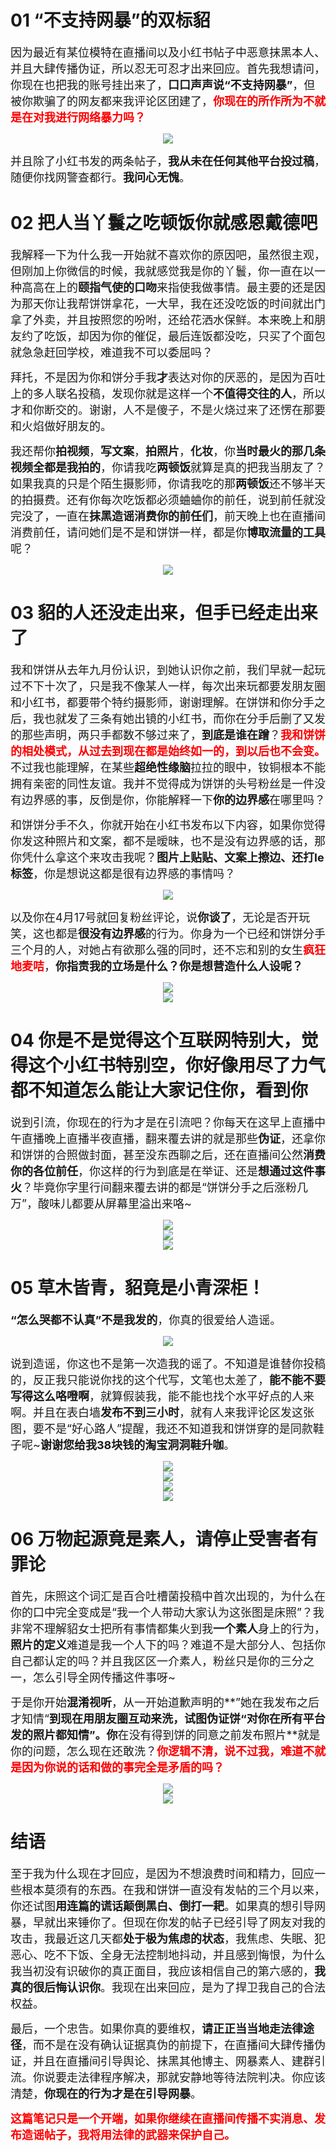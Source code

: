 # 01 “不支持网暴”的双标貂

​ 	<font size=4>因为最近有某位模特在直播间以及小红书帖子中恶意抹黑本人、并且大肆传播伪证，所以忍无可忍才出来回应。首先我想请问，你现在也把我的账号挂出来了，**口口声声说“不支持网暴”**，但被你欺骗了的网友都来我评论区团建了，<font color=red>**你现在的所作所为不就是在对我进行网络暴力吗？**</font></font>

<div align=center><img src="https://github.com/YourDiao/YourDiao/blob/main/1-1.jpg"></div>

​	<font size=4>并且除了小红书发的两条帖子，**我从未在任何其他平台投过稿**，随便你找网警查都行。**我问心无愧**。</font>

# 02 把人当丫鬟之吃顿饭你就感恩戴德吧

​	<font size=4>我解释一下为什么我一开始就不喜欢你的原因吧，虽然很主观，但刚加上你微信的时候，我就感觉我是你的丫鬟，你一直在以一种高高在上的**颐指气使的口吻**来指使我做事情。最主要的还是因为那天你让我帮饼饼拿花，一大早，我在还没吃饭的时间就出门拿了外卖，并且按照您的吩咐，还给花洒水保鲜。本来晚上和朋友约了吃饭，却因为你的催促，最后连饭都没吃，只买了个面包就急急赶回学校，难道我不可以委屈吗？</font>

​	<font size=4>拜托，不是因为你和饼分手我**才**表达对你的厌恶的，是因为百吐上的多人联名投稿，发现你就是这样一个**不值得交往的人**，所以才和你断交的。谢谢，人不是傻子，不是火烧过来了还愣在那要和火焰做好朋友的。</font>

​	<font size=4>我还帮你**拍视频**，**写文案**，**拍照片**，**化妆**，你**当时最火的那几条视频全都是我拍的**，你请我吃**两顿饭**就算是真的把我当朋友了？如果我真的只是个陌生摄影师，你请我吃的那**两顿饭**还不够半天的拍摄费。还有你每次吃饭都必须蛐蛐你的前任，说到前任就没完没了，一直在**抹黑造谣消费你的前任们**，前天晚上也在直播间消费前任，请问她们是不是和饼饼一样，都是你**博取流量的工具**呢？</font>

<div align=center><img src="https://github.com/YourDiao/YourDiao/blob/main/2-1.jpg"></div>

# 03 貂的人还没走出来，但手已经走出来了

​	<font size=4>我和饼饼从去年九月份认识，到她认识你之前，我们早就一起玩过不下十次了，只是我不像某人一样，每次出来玩都要发朋友圈和小红书，都要带个特约摄影师，谢谢理解。在饼饼和你分手之后，我也就发了三条有她出镜的小红书，而你在分手后删了又发的那些声明，两只手都数不够过来了，**到底是谁在蹭**？<font color=red>**我和饼饼的相处模式，从过去到现在都是始终如一的，到以后也不会变。**</font>不过我也能理解，在某些**超绝性缘脑**拉拉的眼中，钕铜根本不能拥有亲密的同性友谊。我并不觉得成为饼饼的头号粉丝是一件没有边界感的事，反倒是你，你能解释一下**你的边界感**在哪里吗？</font>

​	<font size=4>和饼饼分手不久，你就开始在小红书发布以下内容，如果你觉得你发这种照片和文案，都不是暧昧，也不是没有边界感的话，那你凭什么拿这个来攻击我呢？**图片上贴贴、文案上擦边、还打le标签**，你是想说这都是很有边界感的事情吗？</font>

<div align=center><img src="https://github.com/YourDiao/YourDiao/blob/main/3-1.jpg"></div>

​	<font size=4>以及你在4月17号就回复粉丝评论，说**你谈了**，无论是否开玩笑，这也都是**很没有边界感**的行为。你身为一个已经和饼饼分手三个月的人，对她占有欲那么强的同时，还不忘和别的女生<font color=red>**疯狂地麦咭**</font>，**你指责我的立场是什么？你是想营造什么人设呢？**</font>

<div align=center><img src="https://github.com/YourDiao/YourDiao/blob/main/3-2.jpg"></div>
<div align=center><img src="https://github.com/YourDiao/YourDiao/blob/main/3-3.jpg"></div>


# 04 你是不是觉得这个互联网特别大，觉得这个小红书特别空，你好像用尽了力气都不知道怎么能让大家记住你，看到你

​	<font size=4>说到引流，你现在的行为才是在引流吧？你每天在这早上直播中午直播晚上直播半夜直播，翻来覆去讲的就是那些**伪证**，还拿你和饼饼的合照做封面，甚至没东西聊之后，还在直播间公然**消费你的各位前任**，你这样的行为到底是在举证、还是**想通过这件事火**？毕竟你字里行间翻来覆去讲的都是“饼饼分手之后涨粉几万”，酸味儿都要从屏幕里溢出来咯~</font>

<div align=center><img src="https://github.com/YourDiao/YourDiao/blob/main/4-1.jpg"></div>

<div align=center><img src="https://github.com/YourDiao/YourDiao/blob/main/4-4.jpg"></div>
<div align=center><img src="https://github.com/YourDiao/YourDiao/blob/main/4-5.jpg"></div>

# 05 草木皆青，貂竟是小青深柜！

​	<font size=4>**“怎么哭都不认真”不是我发的**，你真的很爱给人造谣。</font>

<div align=center><img src="https://github.com/YourDiao/YourDiao/blob/main/5-1.jpg"></div>

​	<font size=4>说到造谣，你这也不是第一次造我的谣了。不知道是谁替你投稿的，反正我只能说你找的这个代写，文笔也太差了，**能不能不要写得这么咯噔啊**，就算假装我，能不能也找个水平好点的人来啊。并且在表白墙**发布不到三小时**，就有人来我评论区发这张图，要不是“好心路人”提醒，我还不知道我和饼饼穿的是同款鞋子呢~**谢谢您给我38块钱的淘宝洞洞鞋升咖**。</font>

<div align=center><img src="https://github.com/YourDiao/YourDiao/blob/main/5-2.jpg"></div>

<div align=center><img src="https://github.com/YourDiao/YourDiao/blob/main/5-5.jpg"></div>

<div align=center><img src="https://github.com/YourDiao/YourDiao/blob/main/5-3.jpg"></div>

<div align=center><img src="https://github.com/YourDiao/YourDiao/blob/main/5-4.jpg"></div>


# 06 万物起源竟是素人，请停止受害者有罪论

​	<font size=4>首先，床照这个词汇是百合吐槽菌投稿中首次出现的，为什么在你的口中完全变成是“我一个人带动大家认为这张图是床照”？我非常不理解貂女士把所有事情都集火到我**一个素人**身上的行为，**照片的定义**难道是我一个人下的吗？难道不是大部分人、包括你自己都认定的吗？并且我区区一介素人，粉丝只是你的三分之一，怎么引导全网传播这件事呀~</font>

​	<font size=4>于是你开始**混淆视听**，从一开始道歉声明的**”她在我发布之后才知情“**到现在用朋友圈互动来洗，**试图伪证饼“对你在所有平台发的照片都知情”**。你**在没有得到饼的同意之前发布照片**就是你的问题，怎么现在还敢洗？<font color=red>**你逻辑不清，说不过我，难道不就是因为你说的话和做的事完全是矛盾的吗？**</font></font>

<div align=center><img src="https://github.com/YourDiao/YourDiao/blob/main/6-1.jpg"></div>
<div align=center><img src="https://github.com/YourDiao/YourDiao/blob/main/6-2.jpg"></div>


# 结语

​	<font size=4>至于我为什么现在才回应，是因为不想浪费时间和精力，回应一些根本莫须有的东西。在我和饼饼一直没有发帖的三个月以来，你还试图**用连篇的谎话颠倒黑白、倒打一耙**。如果真的想引导网暴，早就出来锤你了。但现在你发的帖子已经引导了网友对我的攻击，我最近这几天都**处于极为焦虑的状态**，我焦虑、失眠、犯恶心、吃不下饭、全身无法控制地抖动，并且感到悔恨，为什么我当初没有识破你的真正面目，我应该相信自己的第六感的，**我真的很后悔认识你**。我现在出来回应，是为了捍卫我自己的合法权益。</font>

​	<font size=4>最后，一个忠告。如果你真的要维权，**请正正当当地走法律途径**，而不是在没有确认证据真伪的前提下，在直播间大肆传播伪证，并且在直播间引导舆论、抹黑其他博主、网暴素人、建群引流。你说要走法律程序解决，那就安静地等待法院判决。你应该清楚，**你现在的行为才是在引导网暴**。</font>

​	<font size=4><font color=red>**这篇笔记只是一个开端，如果你继续在直播间传播不实消息、发布造谣帖子，我将用法律的武器来保护自己。**</font></font>
